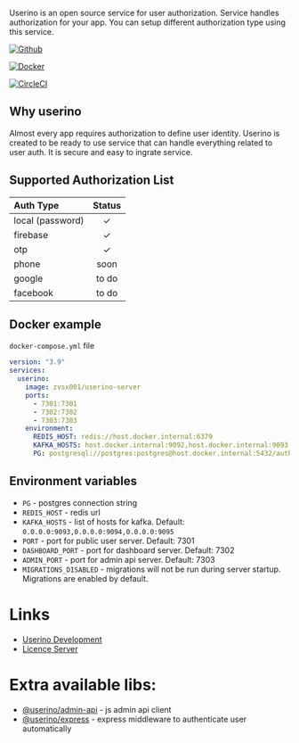 
Userino is an open source service for user authorization.
Service handles authorization for your app. You can setup different
authorization type using this service.

[![Github](
https://img.shields.io/badge/github-userino-blue?style=flat&logo=github
)](https://github.com/userino-api/userino-server)

[![Docker](
https://img.shields.io/badge/docker-zvsx001%2Fuserino--server-blue?style=flat&logo=docker
)](https://hub.docker.com/r/zvsx001/userino-server)

[![CircleCI](https://dl.circleci.com/status-badge/img/gh/userino-api/userino-server/tree/master.svg?style=svg)](https://dl.circleci.com/status-badge/redirect/gh/userino-api/userino-server/tree/master)

## Why userino

Almost every app requires authorization to define user identity.
Userino is created to be ready to use service that can
handle everything related to user auth.
It is secure and easy to ingrate service.

## Supported Authorization List

| Auth Type        | Status |
|:-----------------|:------:|
| local (password) |   ✓    |
| firebase         |   ✓    | 
| otp              |   ✓    | 
| phone            |  soon  |
| google           | to do  |
| facebook         | to do  |

## Docker example

`docker-compose.yml` file
```yml
version: "3.9"
services:
  userino:
    image: zvsx001/userino-server
    ports:
      - 7301:7301
      - 7302:7302
      - 7303:7303
    environment:
      REDIS_HOST: redis://host.docker.internal:6379
      KAFKA_HOSTS: host.docker.internal:9092,host.docker.internal:9093
      PG: postgresql://postgres:postgres@host.docker.internal:5432/auth

```


## Environment variables

- `PG` - postgres connection string
- `REDIS_HOST` - redis url
- `KAFKA_HOSTS` - list of hosts for kafka. Default: `0.0.0.0:9093,0.0.0.0:9094,0.0.0.0:9095`
- `PORT` - port for public user server. Default: 7301
- `DASHBOARD_PORT` - port for dashboard server. Default: 7302
- `ADMIN_PORT` - port for admin api server. Default: 7303
- `MIGRATIONS_DISABLED` - migrations will not be run during server startup. Migrations are enabled by default.

# Links

- [Userino Development](./docs/DEVELOPMENT.md)
- [Licence Server](./docs/LICENCE-SERVER.md)

# Extra available libs:

- [@userino/admin-api](https://github.com/userino-api/userino-admin-api) - 
js admin api client
- [@userino/express](https://github.com/userino-api/userino-express) - 
express middleware to authenticate user automatically
